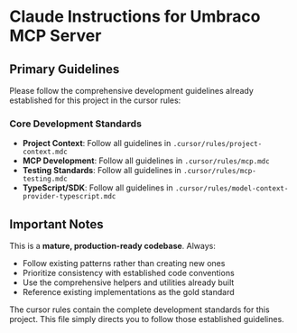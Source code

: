 # Claude Instructions for Umbraco MCP Server

## Primary Guidelines

Please follow the comprehensive development guidelines already established for this project in the cursor rules:

### Core Development Standards
- **Project Context**: Follow all guidelines in `.cursor/rules/project-context.mdc`
- **MCP Development**: Follow all guidelines in `.cursor/rules/mcp.mdc`
- **Testing Standards**: Follow all guidelines in `.cursor/rules/mcp-testing.mdc`  
- **TypeScript/SDK**: Follow all guidelines in `.cursor/rules/model-context-provider-typescript.mdc`

## Important Notes

This is a **mature, production-ready codebase**. Always:
- Follow existing patterns rather than creating new ones
- Prioritize consistency with established code conventions
- Use the comprehensive helpers and utilities already built
- Reference existing implementations as the gold standard

The cursor rules contain the complete development standards for this project. This file simply directs you to follow those established guidelines.
